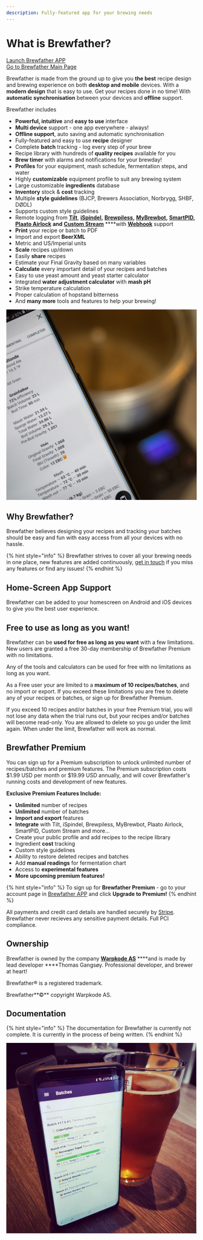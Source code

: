 ```yaml
---
description: Fully-featured app for your brewing needs
---
```


# What is Brewfather?

[Launch Brewfather APP](http://web.brewfather.app)  
[Go to Brewfather Main Page](http://brewfather.app)

Brewfather is made from the ground up to give you **the best** recipe design and brewing experience on both **desktop and mobile** devices. With a **modern design** that is easy to use. Get your recipes done in no time! With **automatic synchronisation** between your devices and **offline** support.

Brewfather includes

* **Powerful, intuitive** and **easy to use** interface
* **Multi device** support - one app everywhere - always!
* **Offline support**, auto saving and automatic synchronisation
* Fully-featured and easy to use **recipe** designer
* Complete **batch** tracking - log every step of your brew
* Recipe library with hundreds of **quality recipes** available for you
* **Brew timer** with alarms and notifications for your brewday!
* **Profiles** for your equipment, mash schedule, fermentation steps, and water
* Highly **customizable** equipment profile to suit any brewing system
* Large customizable **ingredients** database
* **Inventory** stock & **cost** tracking
* Multiple **style guidelines** \(BJCP, Brewers Association, Norbrygg, SHBF, DØDL\)
* Supports custom style guidelines
* Remote logging from [**Tilt**](integrations/tilt-hydrometer.md), [**iSpindel**](integrations/ispindel/)**,** [**Brewpiless**](integrations/brewpiless.md)**,** [**MyBrewbot**](integrations/mybrewbot.md#what-is-mybrewbot)**,** [**SmartPID**](integrations/smartpid/)**,** [**Plaato Airlock**](integrations/plaato/airlock.md) **and** [**Custom Stream**](integrations/custom-stream.md) ****with [**Webhook**](integrations/webhook.md) support
* **Print** your recipe or batch to PDF
* Import and export **BeerXML**
* Metric and US/Imperial units
* **Scale** recipes up/down
* Easily **share** recipes
* Estimate your Final Gravity based on many variables
* **Calculate** every important detail of your recipes and batches
* Easy to use yeast amount and yeast starter calculator
* Integrated **water adjustment calculator** with **mash pH**
* Strike temperature calculation
* Proper calculation of hopstand bitterness
* And **many more** tools and features to help your brewing!

![Multi-device support, use it on your desktop and mobile devices](.gitbook/assets/p4150129.jpg)

## Why Brewfather? <a id="why-brewfather-"></a>

Brewfather believes designing your recipes and tracking your batches should be easy and fun with easy access from all your devices with no hassle.

{% hint style="info" %}
Brewfather strives to cover all your brewing needs in one place, new features are added continuously, [get in touch](https://gitlab.com/warpkode/public/brewfather/boards) if you miss any features or find any issues!
{% endhint %}

## Home-Screen App Support <a id="home-screen-app-support"></a>

Brewfather can be added to your homescreen on Android and iOS devices to give you the best user experience.

## Free to use as long as you want! <a id="pricing"></a>

Brewfather can be **used for free as long as you want** with a few limitations. New users are granted a free 30-day membership of Brewfather Premium with no limitations.

Any of the tools and calculators can be used for free with no limitations as long as you want.

As a Free user your are limited to a **maximum of 10 recipes/batches**, and no import or export. If you exceed these limitations you are free to delete any of your recipes or batches, or sign up for Brewfather Premium.

If you exceed 10 recipes and/or batches in your free Premium trial, you will not lose any data when the trial runs out, but your recipes and/or batches will become read-only. You are allowed to delete so you go under the limit again. When under the limit, Brewfather will work as normal.

## Brewfather Premium <a id="brewfather-premium"></a>

You can sign up for a Premium subscription to unlock unlimited number of recipes/batches and premium features. The Premium subscription costs $1.99 USD per month or $19.99 USD annually, and will cover Brewfather's running costs and development of new features.

**Exclusive Premium Features Include:**

* **Unlimited** number of recipes
* **Unlimited** number of batches
* **Import and export** features
* **Integrate** with Tilt, iSpindel, Brewpiless, MyBrewbot, Plaato Airlock, SmartPID, Custom Stream and more...
* Create your public profile and add recipes to the recipe library
* Ingredient **cost** tracking
* Custom style guidelines
* Ability to restore deleted recipes and batches
* Add **manual readings** for fermentation chart
* Access to **experimental features**
* **More upcoming premium features!**

{% hint style="info" %}
To sign up for **Brewfather Premium** - go to your account page in [Brewfather APP](https://web.brewfather.app/) and click **Upgrade to Premium!**
{% endhint %}

All payments and credit card details are handled securely by [Stripe](https://www.stripe.com/). Brewfather never recieves any sensitive payment details. Full PCI compliance.

## Ownership <a id="author"></a>

Brewfather is owned by the company [**Warpkode AS**](https://warpkode.com) ****and is made by lead developer ****Thomas Gangsøy. Professional developer, and brewer at heart!

Brewfather® is a registered trademark.

Brewfather**©** copyright Warpkode AS.

## Documentation

{% hint style="info" %}
The documentation for Brewfather is currently not complete. It is currently in the process of being written.
{% endhint %}

![Monitor your brews with Brewfather&apos;s integrations](.gitbook/assets/image%20%2885%29.png)

